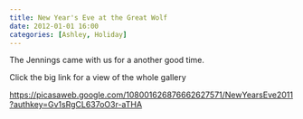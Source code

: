 ```yaml
---
title: New Year's Eve at the Great Wolf
date: 2012-01-01 16:00
categories: [Ashley, Holiday]
---
```

The Jennings came with us for a another good time.

Click the big link for a view of the whole gallery

<a href="https://picasaweb.google.com/108001626876662627571/NewYearsEve2011?authkey=Gv1sRgCL637oO3r-aTHA">https://picasaweb.google.com/108001626876662627571/NewYearsEve2011?authkey=Gv1sRgCL637oO3r-aTHA</a>
